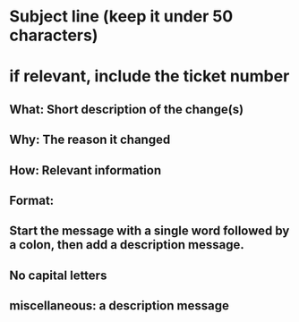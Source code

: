 # Subject line (keep it under 50 characters) 
# if relevant, include the ticket number

## What: Short description of the change(s)

## Why: The reason it changed

## How: Relevant information

## Format:
## Start the message with a single word followed by a colon, then add a description message.
## No capital letters
## miscellaneous: a description message

